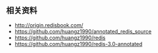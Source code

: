 

## 相关资料
- http://origin.redisbook.com/
- https://github.com/huangz1990/annotated_redis_source
- https://github.com/huangz1990/redis
- https://github.com/huangz1990/redis-3.0-annotated